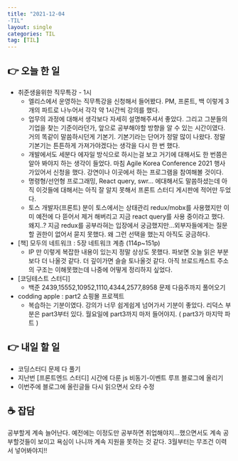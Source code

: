```yaml
---
title: "2021-12-04
-TIL"
layout: single
categories: TIL
tag: [TIL]
---
```


## 👉 오늘 한 일

- 취준생을위한 직무특강 - 1시
    - 엘리스에서 운영하는 직무특강을 신청해서 들어봤다. PM, 프론트, 백 이렇게 3개의 파트로 나누어서 각각 약 1시간씩 강의를 했다.
    - 업무의 과정에 대해서 생각보다 자세히 설명해주셔서 좋았다. 그리고 그분들의 기업을 찾는 기준이라던가, 앞으로 공부해야할 방향을 알 수 있는 시간이였다.
    거의 똑같이 말씀하시던게 기본기. 기본기라는 단어가 정말 많이 나왔다. 
    정말 기본기는 튼튼하게 가져가야겠다는 생각을 다시 한 번 했다.
    - 개발에서도 세분다 에자일 방식으로 하시는걸 보고 거기에 대해서도 한 번쯤은 알아 봐야지 하는 생각이 들었다.  마침 Agile Korea Conference 2021 행사 가있어서 신청을 했다. 강연이나 이곳에서 하는 프로그램을 참여해볼 것이다.
    - 명령형/선언형 프로그래밍, React query, swr... 에대해서도 말씀하셨는데 아직 이것들에 대해서는 아직 잘 알지 못해서 프론트 스터디 게시판에 적어만 두었다.
    - 토스 개발자(프론트) 분이 토스에서는 상태관리 redux/mobx를 사용했지만 이미 예전에 다 뜯어서 제거 해버리고 지금 react query를 사용 중이라고 했다. 왜지..? 지금 redux를 공부라혀는 입장에서 궁금했지만...외부자들에게는 질문할 권한이 없어서 묻지 못했다.
    왜 그런 선택을 했는지 아직도 궁금하다.
- [책] 모두의 네트워크 : 5장 네트워크 계층 (114p~151p)
    - IP 만 이렇게 복잡한 내용이 있는지 정말 상상도 못했다. 파보면 오늘 읽은 부분보다 더 나올것 같다. 더 깊이가면 슬슬 토나올것 같다. 아직 브로드캐스트 주소의 구조는 이해못했는데 나중에 어떻게 정리하지 싶었다.
- [코딩테스트 스터디]
    - 백준 2439,15552,10952,1110,4344,2577,8958 문제 다음주까지 풀어오기
- codding apple : part2 쇼핑몰 프로젝트
    - 복습하는 기분이였다. 강의가 너무 쉽게쉽게 넘어가서 기분이 좋았다. 리덕스 부분은 part3부터 있다. 월요일에 part3까지 마저 들어야지. ( part3가 마지막 파트 )

## 👉 내일 할 일

- 코딩스터디 문제 다 풀기
- 지난번 [프론트엔드 스터디] 시간에 다룬 js 비동기-이벤트 루프 블로그에 올리기
- 이번주에 블로그에 올린글들 다시 읽으면서 오타 수정

## ☕ 잡담

공부할게 계속 늘어난다. 예전에는 이정도만 공부하면 취업해야지...했으면서도 계속 공부할것들이 보이고 욕심이 나니까 계속 지원을 못하는 것 같다. 3월부터는 무조건 이력서 넣어봐야지!!

<br /><br /><br /><br />
